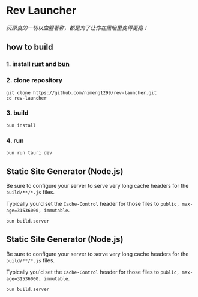 # Rev Launcher
*灰原哀的一切以血腥著称，都是为了让你在黑暗里变得更亮！*
## how to build
### 1. install [rust](https://www.rust-lang.org/) and [bun](https://bun.sh/)
### 2. clone repository
```
git clone https://github.com/nimeng1299/rev-launcher.git
cd rev-launcher
```
### 3. build
```
bun install
```
### 4. run
```
bun run tauri dev
```

## Static Site Generator (Node.js)

Be sure to configure your server to serve very long cache headers for the `build/**/*.js` files.

Typically you'd set the `Cache-Control` header for those files to `public, max-age=31536000, immutable`.

```shell
bun build.server
```

## Static Site Generator (Node.js)

Be sure to configure your server to serve very long cache headers for the `build/**/*.js` files.

Typically you'd set the `Cache-Control` header for those files to `public, max-age=31536000, immutable`.

```shell
bun build.server
```
